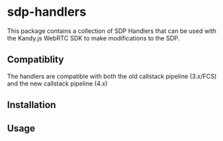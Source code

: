# sdp-handlers

This package contains a collection of SDP Handlers that can be used with the Kandy.js WebRTC SDK to make modifications to the SDP.

## Compatiblity

The handlers are compatible with both the old callstack pipeline (3.x/FCS) and the new callstack pipeline (4.x)

## Installation

## Usage
